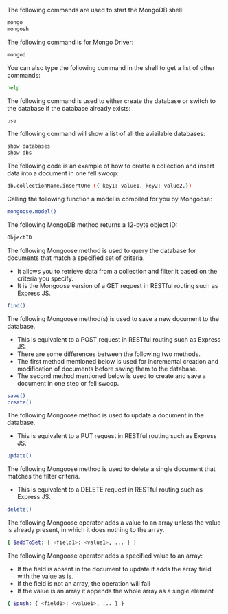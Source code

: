 The following commands are used to start the MongoDB shell:  

```bash
mongo
mongosh
```

The following command is for Mongo Driver:  

```bash
mongod
```  

You can also type the following command in the shell to get a list of other commands:  

```bash
help
```  

The following command is used to either create the database or switch to the database if the database already exists:  

```bash
use
```  

The following command will show a list of all the aviailable databases:  

```bash
show databases    
show dbs
```  

The following code is an example of how to create a collection and insert data into a document in one fell swoop:

```bash
db.collectionName.insertOne ({ key1: value1, key2: value2,})
```

Calling the following function a model is compiled for you by Mongoose:  

```bash
mongoose.model()
```

The following MongoDB method returns a 12-byte object ID:

```bash
ObjectID
```

The following Mongoose method is used to query the database for documents that match a specified set of criteria.

- It allows you to retrieve data from a collection and filter it based on the criteria you specify.
- It is the Mongoose version of a GET request in RESTful routing such as Express JS.

```bash
find()
```

The following Mongoose method(s) is used to save a new document to the database.

- This is equivalent to a POST request in RESTful routing such as Express JS.
- There are some differences between the following two methods.
- The first method mentioned below is used for incremental creation and modification of documents before saving them to the database.
- The second method mentioned below is used to create and save a document in one step or fell swoop.

```bash
save()
create()
```

The following Mongoose method is used to update a document in the database.

- This is equivalent to a PUT request in RESTful routing such as Express JS.

```bash
update()
```

The following Mongoose method is used to delete a single document that matches the filter criteria.

- This is equivalent to a DELETE request in RESTful routing such as Express JS.

```bash
delete()
```

The following Mongoose operator adds a value to an array unless the value is already present, in which it does nothing to the array.

```bash
{ $addToSet: { <field1>: <value1>, ... } }
```

The following Mongoose operator adds a specified value to an array:

- If the field is absent in the document to update it adds the array field with the value as is.
- If the field is not an array, the operation will fail
- If the value is an array it appends the whole array as a single element

```bash
{ $push: { <field1>: <value1>, ... } }

```
